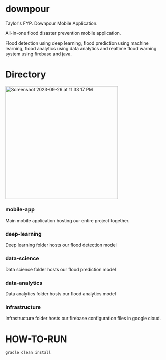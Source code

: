 # downpour
Taylor's FYP. Downpour Mobile Application.

All-in-one flood disaster prevention mobile application.

Flood detection using deep learning, flood prediction using machine learning, flood analytics using data analytics and realtime flood warning system using firebase and java.

# Directory

<img width="353" alt="Screenshot 2023-09-26 at 11 33 17 PM" src="https://github.com/ian-chan-ml/downpour/assets/130339466/13dfbc34-1ccc-4376-90d8-3a596f741a75">

### mobile-app
Main mobile application hosting our entire project together.

### deep-learning
Deep learning folder hosts our flood detection model

### data-science
Data science folder hosts our flood prediction model

### data-analytics
Data analytics folder hosts our flood analytics model

### infrastructure
Infrastructure folder hosts our firebase configuration files in google cloud.

# HOW-TO-RUN
`gradle clean install`

